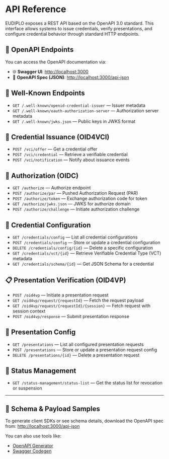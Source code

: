 # API Reference

EUDIPLO exposes a REST API based on the OpenAPI 3.0 standard. This interface allows systems to issue credentials, verify presentations, and configure credential behavior through standard HTTP endpoints.

## 📍 OpenAPI Endpoints

You can access the OpenAPI documentation via:

- 🌐 **Swagger UI**: [http://localhost:3000](http://localhost:3000)
- 📄 **OpenAPI Spec (JSON)**: [http://localhost:3000/api-json](http://localhost:3000/api-json)

## 🔑 Well-Known Endpoints

- `GET /.well-known/openid-credential-issuer` — Issuer metadata
- `GET /.well-known/oauth-authorization-server` — Authorization server metadata
- `GET /.well-known/jwks.json` — Public keys in JWKS format

## 🪪 Credential Issuance (OID4VCI)

- `POST /vci/offer` — Get a credential offer
- `POST /vci/credential` — Retrieve a verifiable credential
- `POST /vci/notification` — Notify about issuance events

## 🛂 Authorization (OIDC)

- `GET /authorize` — Authorize endpoint
- `POST /authorize/par` — Pushed Authorization Request (PAR)
- `POST /authorize/token` — Exchange authorization code for token
- `GET /authorize/jwks.json` — JWKS for authorize domain
- `POST /authorize/challenge` — Initiate authorization challenge

## 📘 Credential Configuration

- `GET /credentials/config` — List all credential configurations
- `POST /credentials/config` — Store or update a credential configuration
- `DELETE /credentials/config/{id}` — Delete a specific configuration
- `GET /credentials/vct/{id}` — Retrieve Verifiable Credential Type (VCT) metadata
- `GET /credentials/schema/{id}` — Get JSON Schema for a credential

## 📋 Presentation Verification (OID4VP)

- `POST /oid4vp` — Initiate a presentation request
- `GET /oid4vp/request/{requestId}` — Fetch the request payload
- `GET /oid4vp/request/{requestId}/{session}` — Fetch request with session context
- `POST /oid4vp/response` — Submit presentation response

## 🧪 Presentation Config

- `GET /presentations` — List all configured presentation requests
- `POST /presentations` — Store or update a presentation request config
- `DELETE /presentations/{id}` — Delete a presentation request

## 🔄 Status Management

- `GET /status-management/status-list` — Get the status list for revocation or suspension

---

## 🧰 Schema & Payload Samples

To generate client SDKs or see schema details, download the OpenAPI spec from:
[http://localhost:3000/api-json](http://localhost:3000/api-json)

You can also use tools like:

- [OpenAPI Generator](https://openapi-generator.tech/)
- [Swagger Codegen](https://github.com/swagger-api/swagger-codegen)
